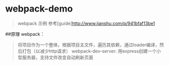 # webpack-demo
> webpack 示例
参考[guide]http://www.jianshu.com/p/941bfaf13be1

##原理
webpack：
> 将项目作为一个整体，根据项目主文件，遍历其依赖，通过loader编译，然后打包（以减少http请求）
webpack-dev-server:
> 用express创建一个小型服务器，支持文件改变自动刷新页面
